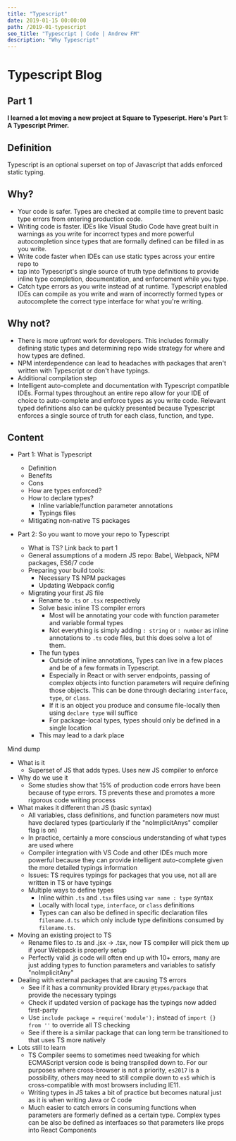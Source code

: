 ```yaml
---
title: "Typescript"
date: 2019-01-15 00:00:00
path: /2019-01-typescript
seo_title: "Typescript | Code | Andrew FM"
description: "Why Typescript"
---
```


# Typescript Blog

## Part 1

**I learned a lot moving a new project at Square to Typescript. Here's Part 1: A Typescript Primer.**

## Definition

Typescript is an optional superset on top of Javascript that adds enforced static typing.

## Why?

- Your code is safer. Types are checked at compile time to prevent basic type errors from entering production code.
- Writing code is faster. IDEs like Visual Studio Code have great built in warnings as you write for incorrect types and more powerful autocompletion since types that are formally defined can be filled in as you write.
- Write code faster when IDEs can use static types across your entire repo to
- tap into Typescript's single source of truth type definitions to provide inline type completion, documentation, and enforcement while you type.
- Catch type errors as you write instead of at runtime. Typescript enabled IDEs can compile as you write and warn of incorrectly formed types or autocomplete the correct type interface for what you're writing.

## Why not?

- There is more upfront work for developers. This includes formally defining static types and determining repo wide strategy for where and how types are defined.
- NPM interdependence can lead to headaches with packages that aren't written with Typescript or don't have typings.
- Additional compilation step
- Intelligent auto-complete and documentation with Typescript compatible IDEs. Formal types throughout an entire repo allow for your IDE of choice to auto-complete and enforce types as you write code. Relevant typed definitions also can be quickly presented because Typescript enforces a single source of truth for each class, function, and type.

## Content

- Part 1: What is Typescript

  - Definition
  - Benefits
  - Cons
  - How are types enforced?
  - How to declare types?
    - Inline variable/function parameter annotations
    - Typings files
  - Mitigating non-native TS packages

- Part 2: So you want to move your repo to Typescript
  - What is TS? Link back to part 1
  - General assumptions of a modern JS repo: Babel, Webpack, NPM packages, ES6/7 code
  - Preparing your build tools:
    - Necessary TS NPM packages
    - Updating Webpack config
  - Migrating your first JS file
    - Rename to `.ts` or `.tsx` respectively
    - Solve basic inline TS compiler errors
      - Most will be annotating your code with function parameter and variable formal types
      - Not everything is simply adding `: string` or `: number` as inline annotations to `.ts` code files, but this does solve a lot of them.
    - The fun types
      - Outside of inline annotations, Types can live in a few places and be of a few formats in Typescript.
      - Especially in React or with server endpoints, passing of complex objects into function parameters will require defining those objects. This can be done through declaring `interface`, `type`, or `class`.
      - If it is an object you produce and consume file-locally then using `declare type` will suffice
      - For package-local types, types should only be defined in a single location
    - This may lead to a dark place

Mind dump

- What is it
  - Superset of JS that adds types. Uses new JS compiler to enforce
- Why do we use it
  - Some studies show that 15% of production code errors have been because of type errors. TS prevents these and promotes a more rigorous code writing process
- What makes it different than JS (basic syntax)
  - All variables, class definitions, and function parameters now must have declared types (particularly if the "noImplicitAnys" compiler flag is on)
  - In practice, certainly a more conscious understanding of what types are used where
  - Compiler integration with VS Code and other IDEs much more powerful because they can provide intelligent auto-complete given the more detailed typings information
  - Issues: TS requires typings for packages that you use, not all are written in TS or have typings
  - Multiple ways to define types
    - Inline within `.ts` and `.tsx` files using `var name : type` syntax
    - Locally with local `type`, `interface`, or `class` definitions
    - Types can can also be defined in specific declaration files `filename.d.ts` which only include type definitions consumed by `filename.ts`.
- Moving an existing project to TS
  - Rename files to .ts and .jsx -> .tsx, now TS compiler will pick them up if your Webpack is properly setup
  - Perfectly valid .js code will often end up with 10+ errors, many are just adding types to function parameters and variables to satisfy "noImplicitAny"
- Dealing with external packages that are causing TS errors
  - See if it has a community provided library `@types/package` that provide the necessary typings
  - Check if updated version of package has the typings now added first-party
  - Use `include package = require('module');` instead of `import {} from ''` to override all TS checking
  - See if there is a similar package that can long term be transitioned to that uses TS more natively
- Lots still to learn
  - TS Compiler seems to sometimes need tweaking for which ECMAScript version code is being transpiled down to. For our purposes where cross-browser is not a priority, `es2017` is a possibility, others may need to still compile down to `es5` which is cross-compatible with most browsers including IE11.
  - Writing types in JS takes a bit of practice but becomes natural just as it is when writing Java or C code
  - Much easier to catch errors in consuming functions when parameters are formerly defined as a certain type. Complex types can be also be defined as interfaaces so that parameters like props into React Components
